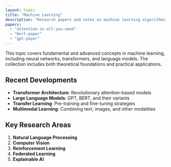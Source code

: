 ```yaml
---
layout: topic
title: "Machine Learning"
description: "Research papers and notes on machine learning algorithms, deep learning, and AI applications"
papers:
  - "attention-is-all-you-need"
  - "bert-paper"
  - "gpt-paper"
---
```


This topic covers fundamental and advanced concepts in machine learning, including neural networks, transformers, and language models. The collection includes both theoretical foundations and practical applications.

## Recent Developments

- **Transformer Architecture**: Revolutionary attention-based models
- **Large Language Models**: GPT, BERT, and their variants
- **Transfer Learning**: Pre-training and fine-tuning strategies
- **Multimodal Learning**: Combining text, images, and other modalities

## Key Research Areas

1. **Natural Language Processing**
2. **Computer Vision**
3. **Reinforcement Learning**
4. **Federated Learning**
5. **Explainable AI** 